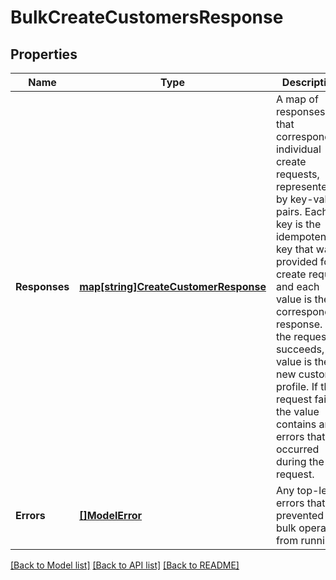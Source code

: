 # BulkCreateCustomersResponse

## Properties
Name | Type | Description | Notes
------------ | ------------- | ------------- | -------------
**Responses** | [**map[string]CreateCustomerResponse**](CreateCustomerResponse.md) | A map of responses that correspond to individual create requests, represented by key-value pairs.  Each key is the idempotency key that was provided for a create request and each value is the corresponding response. If the request succeeds, the value is the new customer profile. If the request fails, the value contains any errors that occurred during the request. | [optional] [default to null]
**Errors** | [**[]ModelError**](Error.md) | Any top-level errors that prevented the bulk operation from running. | [optional] [default to null]

[[Back to Model list]](../README.md#documentation-for-models) [[Back to API list]](../README.md#documentation-for-api-endpoints) [[Back to README]](../README.md)

